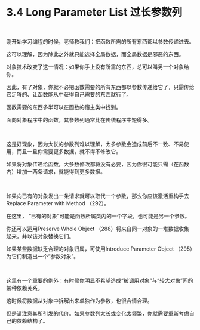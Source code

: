 # 3.4 Long Parameter List 过长参数列

<br>

刚开始学习编程的时候，老师教我们：把函数所需的所有东西都以参数传递进去。

这可以理解，因为除此之外就只能选择全局数据，而全局数据是邪恶的东西。

对象技术改变了这一情况：如果你手上没有所需的东西，总可以叫另一个对象给你。

因此，有了对象，你就不必把函数需要的所有东西都以参数传递给它了，只需传给它足够的、让函数能从中获得自己需要的东西就行了。

函数需要的东西多半可以在函数的宿主类中找到。

面向对象程序中的函数，其参数列通常比在传统程序中短得多。

<br>

这是好现象，因为太长的参数列难以理解，太多参数会造成前后不一致、不易使用，而且一旦你需要更多数据，就不得不修改它。

如果将对象传递给函数，大多数修改都将没有必要，因为你很可能只需（在函数内）增加一两条请求，就能得到更多数据。

<br>

如果向已有的对象发出一条请求就可以取代一个参数，那么你应该激活重构手去Replace Parameter with Method （292）。

在这里， “已有的对象”可能是函数所属类内的一个字段，也可能是另一个参数。

你还可以运用Preserve Whole Object （288）将来自同一对象的一堆数据收集起来，并以该对象替换它们。

如果某些数据缺乏合理的对象归属，可使用Introduce Parameter Object （295）为它们制造出一个“参数对象”。

<br>

这里有一个重要的例外：有时候你明显不希望造成“被调用对象”与“较大对象”间的某种依赖关系。

这时候将数据从对象中拆解出来单独作为参数，也很合情合理。

但是请注意其所引发的代价。如果参数列太长或变化太频繁，你就需要重新考虑自己的依赖结构了。

<br>


